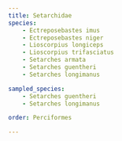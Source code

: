 ```yaml
---
title: Setarchidae
species:
    - Ectreposebastes imus
    - Ectreposebastes niger
    - Lioscorpius longiceps
    - Lioscorpius trifasciatus
    - Setarches armata
    - Setarches guentheri
    - Setarches longimanus

sampled_species:
    - Setarches guentheri
    - Setarches longimanus

order: Perciformes

---
```

